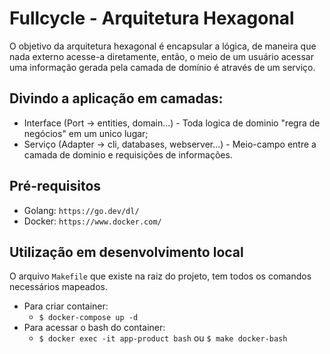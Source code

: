 # Fullcycle - Arquitetura Hexagonal
O objetivo da arquitetura hexagonal é encapsular a lógica, de maneira que nada externo acesse-a diretamente, então, o meio de um usuário acessar uma informação gerada pela camada de domínio é através de um serviço.

## Divindo a aplicação em camadas:
 - Interface (Port -> entities, domain...) - Toda logica de dominio "regra de negócios" em um unico lugar;
 - Serviço (Adapter -> cli, databases, webserver...) - Meio-campo entre a camada de dominio e requisições de informações.

## Pré-requisitos
- Golang: `https://go.dev/dl/`
- Docker: `https://www.docker.com/`

## Utilização em desenvolvimento local
O arquivo `Makefile` que existe na raiz do projeto, tem todos os comandos necessários mapeados.

- Para criar container:
  - `$ docker-compose up -d`
 - Para acessar o bash do container:
   - `$ docker exec -it app-product bash` ou `$ make docker-bash`
